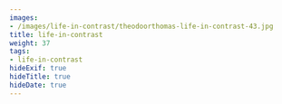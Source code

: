 ```yaml
---
images:
- /images/life-in-contrast/theodoorthomas-life-in-contrast-43.jpg
title: life-in-contrast
weight: 37
tags:
- life-in-contrast
hideExif: true
hideTitle: true
hideDate: true
---
```

